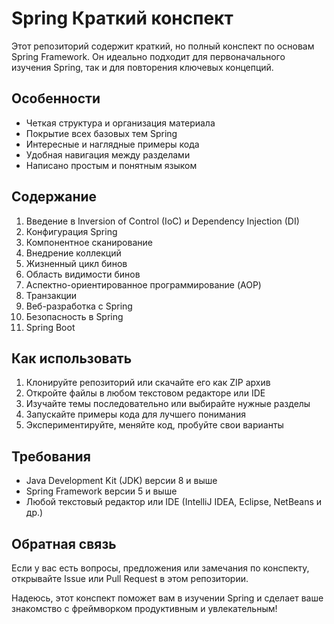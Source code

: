 # Spring Краткий конспект

Этот репозиторий содержит краткий, но полный конспект по основам Spring Framework. Он идеально подходит для первоначального изучения Spring, так и для повторения ключевых концепций.

## Особенности

- Четкая структура и организация материала
- Покрытие всех базовых тем Spring
- Интересные и наглядные примеры кода
- Удобная навигация между разделами
- Написано простым и понятным языком

## Содержание

1. Введение в Inversion of Control (IoC) и Dependency Injection (DI)
2. Конфигурация Spring
3. Компонентное сканирование
4. Внедрение коллекций
5. Жизненный цикл бинов
6. Область видимости бинов
7. Аспектно-ориентированное программирование (AOP)
8. Транзакции
9. Веб-разработка с Spring
10. Безопасность в Spring
11. Spring Boot

## Как использовать

1. Клонируйте репозиторий или скачайте его как ZIP архив
2. Откройте файлы в любом текстовом редакторе или IDE
3. Изучайте темы последовательно или выбирайте нужные разделы
4. Запускайте примеры кода для лучшего понимания
5. Экспериментируйте, меняйте код, пробуйте свои варианты

## Требования

- Java Development Kit (JDK) версии 8 и выше
- Spring Framework версии 5 и выше
- Любой текстовый редактор или IDE (IntelliJ IDEA, Eclipse, NetBeans и др.)

## Обратная связь

Если у вас есть вопросы, предложения или замечания по конспекту, открывайте Issue или Pull Request в этом репозитории.

Надеюсь, этот конспект поможет вам в изучении Spring и сделает ваше знакомство с фреймворком продуктивным и увлекательным!
